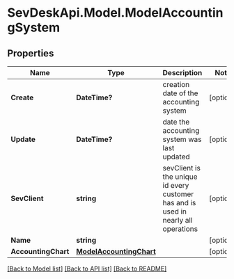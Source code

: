 # SevDeskApi.Model.ModelAccountingSystem
## Properties

Name | Type | Description | Notes
------------ | ------------- | ------------- | -------------
**Create** | **DateTime?** | creation date of the accounting system | [optional] 
**Update** | **DateTime?** | date the accounting system was last updated | [optional] 
**SevClient** | **string** | sevClient is the unique id every customer has and is used in nearly all operations | [optional] 
**Name** | **string** |  | [optional] 
**AccountingChart** | [**ModelAccountingChart**](ModelAccountingChart.md) |  | [optional] 

[[Back to Model list]](../README.md#documentation-for-models) [[Back to API list]](../README.md#documentation-for-api-endpoints) [[Back to README]](../README.md)

